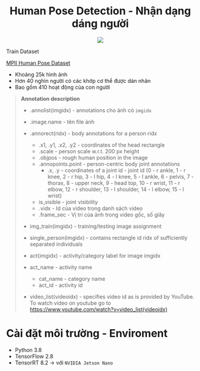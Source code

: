 <h1 align='center'>Human Pose Detection - Nhận dạng dáng người</h1>

<p align="center">
  <image src="cover.png" />
</p



# Train Dataset
[MPII Human Pose Dataset](http://human-pose.mpi-inf.mpg.de/)
- Khoảng 25k hình ảnh
- Hơn 40 nghìn người có các khớp cơ thể được dán nhãn
- Bao gồm 410 hoạt động của con người

> **Annotation description**
> - .annolist(imgidx) - annotations cho ảnh có `imgidx`
> 
> - .image.name - tên file ảnh
> - .annorect(ridx) - body annotations for a person ridx
>   - .x1, .y1, .x2, .y2 - coordinates of the head rectangle
>   - .scale - person scale w.r.t. 200 px height
>   - .objpos - rough human position in the image
>   - .annopoints.point - person-centric body joint annotations
>     - .x, .y - coordinates of a joint id - joint id (0 - r ankle, 1 - r knee, 2 - r hip, 3 - l hip, 4 - l knee, 5 - l ankle, 6 - pelvis, 7 - thorax, 8 - upper neck, 9 - head top, 10 - r wrist, 11 - r elbow, 12 - r shoulder, 13 - l shoulder, 14 - l elbow, 15 - l wrist)
>   - is_visible - joint visibility
>   - .vidx - Id của video trong danh sách video
>   - .frame_sec - Vị trí của ảnh trong video gốc, số giây
> - img_train(imgidx) - training/testing image assignment
> - single_person(imgidx) - contains rectangle id ridx of sufficiently separated individuals
> 
> - act(imgidx) - activity/category label for image imgidx
> 
> - act_name - activity name
>   - cat_name - category name
>   - act_id - activity id
> - video_list(videoidx) - specifies video id as is provided by YouTube. To watch video on youtube go to https://www.youtube.com/watch?v=video_list(videoidx)

# **Cài đặt môi trường - Enviroment**
- Python 3.8
- TensorFlow 2.8
- TensorRT 8.2 -> với `NVIDIA Jetson Nano`

